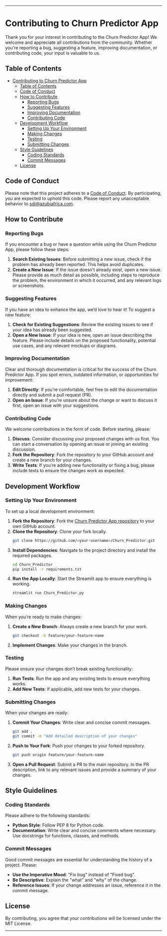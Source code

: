 
---

# Contributing to Churn Predictor App

Thank you for your interest in contributing to the Churn Predictor App! We welcome and appreciate all contributions from the community. Whether you're reporting a bug, suggesting a feature, improving documentation, or contributing code, your input is valuable to us.

## Table of Contents
- [Contributing to Churn Predictor App](#contributing-to-churn-predictor-app)
  - [Table of Contents](#table-of-contents)
  - [Code of Conduct](#code-of-conduct)
  - [How to Contribute](#how-to-contribute)
    - [Reporting Bugs](#reporting-bugs)
    - [Suggesting Features](#suggesting-features)
    - [Improving Documentation](#improving-documentation)
    - [Contributing Code](#contributing-code)
  - [Development Workflow](#development-workflow)
    - [Setting Up Your Environment](#setting-up-your-environment)
    - [Making Changes](#making-changes)
    - [Testing](#testing)
    - [Submitting Changes](#submitting-changes)
  - [Style Guidelines](#style-guidelines)
    - [Coding Standards](#coding-standards)
    - [Commit Messages](#commit-messages)
  - [License](#license)

## Code of Conduct

Please note that this project adheres to a [Code of Conduct](https://github.com/Moriahasare/Telco_Churn_Predictor/blob/main/CODE_OF_CONDUCT.md). By participating, you are expected to uphold this code. Please report any unacceptable behavior to [sdi@azubiafrica.com](mailto:moriah.asare@azubiafrica.com).

## How to Contribute

### Reporting Bugs

If you encounter a bug or have a question while using the Churn Predictor App, please follow these steps:

1. **Search Existing Issues**: Before submitting a new issue, check if the problem has already been reported. This helps avoid duplicates.
2. **Create a New Issue**: If the issue doesn’t already exist, open a new issue. Please provide as much detail as possible, including steps to reproduce the problem, the environment in which it occurred, and any relevant logs or screenshots.

### Suggesting Features

If you have an idea to enhance the app, we’d love to hear it! To suggest a new feature:

1. **Check for Existing Suggestions**: Review the existing issues to see if your idea has already been suggested.
2. **Open a New Issue**: If your idea is new, open an issue describing the feature. Please include details on the proposed functionality, potential use cases, and any relevant mockups or diagrams.

### Improving Documentation

Clear and thorough documentation is critical for the success of the Churn Predictor App. If you spot errors, outdated information, or opportunities for improvement:

1. **Edit Directly**: If you’re comfortable, feel free to edit the documentation directly and submit a pull request (PR).
2. **Open an Issue**: If you’re unsure about the change or want to discuss it first, open an issue with your suggestions.

### Contributing Code

We welcome contributions in the form of code. Before starting, please:

1. **Discuss**: Consider discussing your proposed changes with us first. You can start a conversation by opening an issue or joining an existing discussion.
2. **Fork the Repository**: Fork the repository to your GitHub account and create a new branch for your changes.
3. **Write Tests**: If you’re adding new functionality or fixing a bug, please include tests to ensure the changes work as expected.

## Development Workflow

### Setting Up Your Environment

To set up a local development environment:

1. **Fork the Repository**: Fork the [Churn Predictor App repository](https://github.com/Moriahasare/Telco_Churn_Predictor.git) to your own GitHub account.
2. **Clone the Repository**: Clone your fork locally.
   ```bash
   git clone https://github.com/<your-username>/Churn_Predictor.git
   ```
3. **Install Dependencies**: Navigate to the project directory and install the required packages.
   ```bash
   cd Churn_Predictor
   pip install -r requirements.txt
   ```
4. **Run the App Locally**: Start the Streamlit app to ensure everything is working.
   ```bash
   streamlit run Churn_Predictor.py
   ```

### Making Changes

When you’re ready to make changes:

1. **Create a New Branch**: Always create a new branch for your work.
   ```bash
   git checkout -b feature/your-feature-name
   ```
2. **Implement Changes**: Make your changes in the branch.

### Testing

Please ensure your changes don’t break existing functionality:

1. **Run Tests**: Run the app and any existing tests to ensure everything works.
2. **Add New Tests**: If applicable, add new tests for your changes.

### Submitting Changes

When your changes are ready:

1. **Commit Your Changes**: Write clear and concise commit messages.
   ```bash
   git add .
   git commit -m "Add detailed description of your changes"
   ```
2. **Push to Your Fork**: Push your changes to your forked repository.
   ```bash
   git push origin feature/your-feature-name
   ```
3. **Open a Pull Request**: Submit a PR to the main repository. In the PR description, link to any relevant issues and provide a summary of your changes.

## Style Guidelines

### Coding Standards

Please adhere to the following standards:

- **Python Style**: Follow PEP 8 for Python code.
- **Documentation**: Write clear and concise comments where necessary. Use docstrings for functions, classes, and methods.

### Commit Messages

Good commit messages are essential for understanding the history of a project. Please:

- **Use the Imperative Mood**: "Fix bug" instead of "Fixed bug".
- **Be Descriptive**: Explain the "what" and "why" of the change.
- **Reference Issues**: If your change addresses an issue, reference it in the commit message.

## License

By contributing, you agree that your contributions will be licensed under the MIT License.

---
